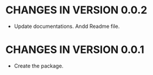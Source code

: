# CHANGES IN VERSION 0.0.2

* Update documentations. Andd Readme file.

# CHANGES IN VERSION 0.0.1

* Create the package.
